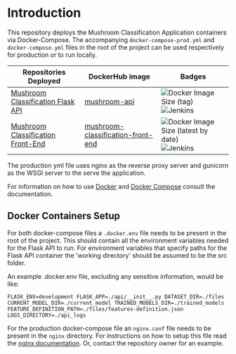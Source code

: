 # Introduction
This repository deploys the Mushroom Classification Application containers via Docker-Compose. The accompanying `docker-compose-prod.yml` and `docker-compose.yml` files in the root of the project can be used respectively for production or to run locally.

| Repositories Deployed                                        | DockerHub image                                              | Badges                                                       |
| ------------------------------------------------------------ | ------------------------------------------------------------ | ------------------------------------------------------------ |
| [Mushroom Classification Flask API](https://github.com/CallumHoughton18/Mushroom-Classification) | [mushroom-api](https://hub.docker.com/repository/docker/callumhoughton22/mushroom-api) | ![Docker Image Size (tag)](https://img.shields.io/docker/image-size/callumhoughton22/mushroom-api/latest) ![Jenkins](https://img.shields.io/jenkins/build?jobUrl=http%3A%2F%2Fjenkins.mushroomai.site%2Fjob%2FMushroom_Application_Deployment%2Fjob%2FMushroom_Classification_Application_Deployment%2F) |
| [Mushroom Classification Front-End](https://github.com/CallumHoughton18/Mushroom-Classification-Front-End) | [mushroom-classification-front-end](https://hub.docker.com/repository/docker/callumhoughton22/mushroom-classification-front-end) | ![Docker Image Size (latest by date)](https://img.shields.io/docker/image-size/callumhoughton22/mushroom-classification-front-end)![Jenkins](https://img.shields.io/jenkins/build?jobUrl=http%3A%2F%2Fjenkins.mushroomai.site%2Fjob%2FMushroom_Classification_Front_End%2Fjob%2Fmaster%2F) |

The production yml file uses nginx as the reverse proxy server and gunicorn as the WSGI server to the serve the application.

For information on how to use [Docker](https://docs.docker.com/) and [Docker Compose](https://docs.docker.com/compose/) consult the documentation.

## Docker Containers Setup

For both docker-compose files a `.docker.env` file needs to be present in the root of the project. This should contain all the environment variables needed for the Flask API to run. For environment variables that specify paths for the Flask API container the 'working directory' should be assumed to be the src folder.

An example .docker.env file, excluding any sensitive information, would be like:

`FLASK_ENV=development
FLASK_APP=./api/__init__.py
DATASET_DIR=./files
CURRENT_MODEL_DIR=./current_model
TRAINED_MODELS_DIR=./trained_models
FEATURE_DEFINITION_PATH=./files/features-definition.json
LOGS_DIRECTORY=./api_logs`

For the production docker-compose file an `nginx.conf` file needs to be present in the `nginx` directory. For instructions on how to setup this file read the [nginx documentation](https://www.linode.com/docs/web-servers/nginx/nginx-installation-and-basic-setup/). Or, contact the repository owner for an example.